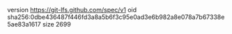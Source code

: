 version https://git-lfs.github.com/spec/v1
oid sha256:0dbe436487f446fd3a8a5b6f3c95e0ad3e6b982a8e078a7b67338e5ae83a1617
size 2699
